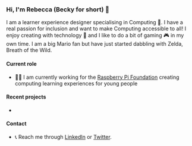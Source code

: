### Hi, I'm Rebecca (Becky for short) 👋

I am a learner experience designer specialising in Computing 💾. I have a real passion for inclusion and want to make Computing accessible to all! I enjoy creating with technology 🎨 and I like to do a bit of gaming 🎮 in my own time. I am a big Mario fan but have just started dabbling with Zelda, Breath of the Wild. 

#### Current role
+ 👩‍💻 I am currently working for the [Raspberry Pi Foundation](https://www.raspberrypi.org/) creating computing learning experiences for young people

#### Recent projects
+ 

#### Contact
+ 📞 Reach me through [LinkedIn](https://www.linkedin.com/in/rebecca-franks-27a08161/) or [Twitter](https://twitter.com/FranksberryPi).
